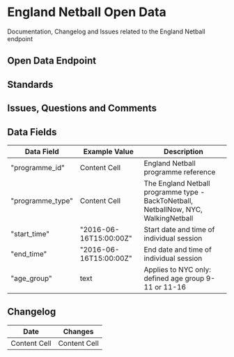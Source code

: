 # England Netball Open Data
Documentation, Changelog and Issues related to the England Netball endpoint
## Open Data Endpoint
## Standards
## Issues, Questions and Comments
## Data Fields

| Data Field  | Example Value | Description | 
| ------------- | ------------- | ------------- |
| "programme_id"  | Content Cell  |  England Netball programme reference  |
| "programme_type"  |  Content Cell  |  The England Netball programme type - BackToNetball, NetballNow, NYC, WalkingNetball |
| "start_time" | "2016-06-16T15:00:00Z" | Start date and time of individual session |
| "end_time" | "2016-06-16T15:00:00Z" | End date and time of individual session |
| "age_group" | text | Applies to NYC only: defined age group 9-11 or 11-16 |

## Changelog

| Date  | Changes |
| ------------- | ------------- |
| Content Cell  | Content Cell  |
